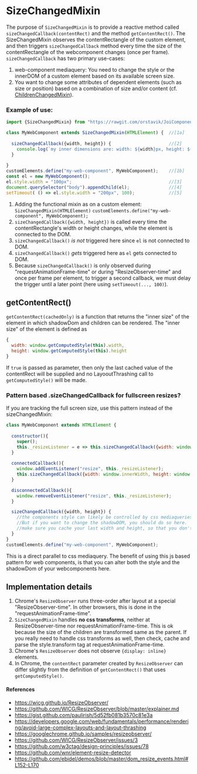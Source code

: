 # SizeChangedMixin
The purpose of `SizeChangedMixin` is to provide a reactive method called `sizeChangedCallback(contentRect)`
and the method `getContentRect()`.
The SizeChangedMixin observes the contentRectangle of the custom element, and then triggers 
`sizeChangedCallback` method every time the size of the contentRectangle of the webcomponent changes (once per frame).
`sizeChangedCallback` has two primary use-cases:
1. web-component mediaquery: You need to change the style or the innerDOM of a custom element based on 
its available screen size.
2. You want to change some attributes of dependent elements (such as size or position) 
based on a combination of size and/or content (cf. [ChildrenChangedMixin](SlotchangeMixin.md)).

### Example of use:

```javascript
import {SizeChangedMixin} from "https://rawgit.com/orstavik/JoiComponents/master/src/SizeChangedMixin.js";

class MyWebComponent extends SizeChangedMixin(HTMLElement) {  //[1a]
                                               
  sizeChangedCallback({width, height}) {                      //[2]
    console.log(`my inner dimensions are: width: ${width}px, height: ${height}px`);
  }                                                                
  
}
customElements.define("my-web-component", MyWebComponent);    //[1b]
const el = new MyWebComponent();                              
el.style.width = "100px";                                     //[3]
document.querySelector("body").appendChild(el);               //[4]
setTimeout( () => el.style.width = "200px", 100);             //[5]                          
```                                                                   
1. Adding the functional mixin as on a custom element:
`SizeChangedMixin(HTMLElement)`
`customElements.define("my-web-component", MyWebComponent);`
2. `sizeChangedCallback({width, height})` is called every time the contentRectangle's width or height 
changes, while the element is connected to the DOM.
3. `sizeChangedCallback()` *is not* triggered here since `el` is not connected to DOM.
4. `sizeChangedCallback()` *gets* triggered here as `el` gets connected to DOM.
5. Because `sizeChangedCallback()` is only observed during "requestAnimationFrame-time" or during "ResizeObserver-time" 
and once per frame per element, to trigger a second callback, 
we must delay the trigger until a later point (here using `setTimeout(..., 100)`).

## getContentRect()
`getContentRect(cachedOnly)` is a function that returns the "inner size" of the element in which 
shadowDom and children can be rendered. The "inner size" of the element is defined as 
```javascript
{
  width: window.getComputedStyle(this).width,
  height: window.getComputedStyle(this).height
}
```
If `true` is passed as parameter, then only the last cached value of the contentRect will be supplied and no
LayooutThrashing call to `getComputedStyle()` will be made.

### Pattern based .sizeChangedCallback for fullscreen resizes?
If you are tracking the full screen size, use this pattern instead of the sizeChangedMixin:

```javascript
class MyWebComponent extends HTMLElement {
                                               
  constructor(){
    super();
    this._resizeListener = e => this.sizeChangedCallback({width: window.innerWidth, height: window.innerHeight});
  }
  
  connectedCallback(){
    window.addEventListener("resize", this._resizeListener);
    this.sizeChangedCallback({width: window.innerWidth, height: window.innerHeight});
  }

  disconnectedCallback(){
    window.removeEventListener("resize", this._resizeListener);
  }

  sizeChangedCallback({width, height}) {
    //the components style can likely be controlled by css mediaqueries directly here.
    //But if you want to change the shadowDOM, you should do so here.
    //make sure you cache your last width and height, so that you don't redraw the shadowDom everytime you don't want.
  }                                                                
}
customElements.define("my-web-component", MyWebComponent);
```                                                                   
This is a direct parallel to css mediaquery. 
The benefit of using this js based pattern for web components, 
is that you can alter both the style and the shadowDom of your webcomponents here.

## Implementation details
1. Chrome's `ResizeObserver` runs three-order after layout at a special "ResizeObserver-time". 
In other browsers, this is done in the "requestAnimationFrame-time".
2. `SizeChangedMixin` handles **no css transforms**, neither at ResizeObserver-time nor requestAnimationFrame-time.
This is ok because the size of the children are transformed same as the parent.
If you really need to handle css transforms as well, then check, cache and parse the style.transform 
tag at requestAnimationFrame-time. 
3. Chrome's `ResizeObserver` does not observe `{display: inline}` elements.
4. In Chrome, the `contentRect` parameter created by `ResizeObserver` can differ slightly from 
the definition of `getContentRect()` that uses `getComputedStyle()`.

#### References
* https://wicg.github.io/ResizeObserver/
* https://github.com/WICG/ResizeObserver/blob/master/explainer.md
* https://gist.github.com/paulirish/5d52fb081b3570c81e3a
* https://developers.google.com/web/fundamentals/performance/rendering/avoid-large-complex-layouts-and-layout-thrashing
* https://googlechrome.github.io/samples/resizeobserver/
* https://github.com/WICG/ResizeObserver/issues/3
* https://github.com/w3ctag/design-principles/issues/78
* https://github.com/wnr/element-resize-detector
* https://github.com/ebidel/demos/blob/master/dom_resize_events.html#L152-L170
